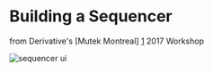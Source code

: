 Building a Sequencer
====================
from Derivative's [Mutek Montreal] [1] 2017 Workshop

![sequencer ui](https://github.com/wuestenarchitekten/workshops/blob/master/Sequencer/img/sequencerUI.jpg)

[1]: http://www.mutek.org/en/montreal/2017/events/1357-derivative-workshop-touchdesigner-day-1 "Mutek Montreal"
